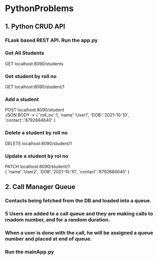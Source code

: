# PythonProblems
## 1. Python CRUD API

### FLask based REST API. Run the app.py

### Get All Students
GET localhost:8090/students

### Get student by roll no
GET localhost:8090/student/1

### Add a student
POST localhost:8090/student
<br/>
JSON BODY ->
{
'roll_no':1,
'name':'User1',
'DOB':'2021-10-10',
'contact':'8792684640'
}

### Delete a student by roll no
DELETE localhost:8090/student/1

### Update a student by rol no
PATCH localhost:8090/student/1
<br/>
{
'name':'User2',
'DOB':'2021-10-10',
'contact':'8792684640'
}

## 2. Call Manager Queue

### Contacts being fetched from the DB and loaded into a queue.
### 5 Users are added to a call queue and they are making calls to rnadom number, and for a random duration.
### When a user is done with the call, he will be assigned a queue number and placed at end of queue.

### Run the mainApp.py

